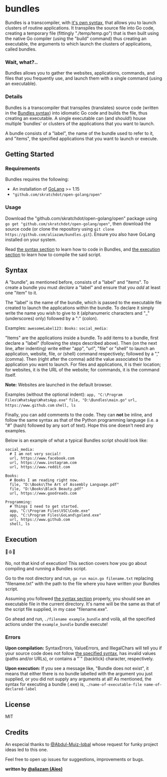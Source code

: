 # bundles
Bundles is a transcompiler, with [it's own syntax](#syntax), that allows you to launch clusters of routine applications. It transpiles the source file into Go code, creating a temporary file (fittingly "./temp/temp.go") that is then built using the native Go compiler (using the "build" command) thus creating an executable, the arguments to which launch the clusters of applications, called bundles.

### Wait, what?..
Bundles allows you to gather the websites, applications, commands, and files that you frequently use, and launch them with a single command (using an executable).

### Details
Bundles is a transcompiler that transpiles (translates) source code (written in the [Bundles syntax](#syntax)) into idiomatic Go code and builds the file, thus creating an executable. A single executable can (and should!) house multiple 'bundles' or clusters of the applications that you want to launch. 

A bundle consists of a "label", the name of the bundle used to refer to it, and "items", the specified applications that you want to launch or execute.

## Getting Started
### Requirements
Bundles requires the following:
* An installation of [GoLang](https://golang.org/dl/) >= 1.15
* `"github.com/skratchdot/open-golang/open"`

### Usage
Download the "github.com/skratchdot/open-golang/open" package using `go get "github.com/skratchdot/open-golang/open"`, then download the source code (or clone the repository using `git clone https://github.com/aliazam/bundles.git`). Ensure you also have GoLang installed on your system.

Read [the syntax section](#syntax) to learn how to code in Bundles, and [the execution section](#execution) to learn how to compile the said script.

## Syntax
A "bundle", as mentioned before, consists of a "label" and "items". To create a bundle you must *declare* a "label" and ensure that you *add* at least one "item" to it.

The "label" is the name of the bundle, which is passed to the executable file created to launch the applications within the bundle. To declare it simply write the name you wish to give to it (alphanumeric characters and "\_" (underscores) only) followed by a ":" (colon).

Examples: `awesomeLabel123:` `Books:` `social_media:`

"Items" are the applications inside a bundle. To add items to a bundle, first declare a "label" (following the steps described above). Then (on the next line, after indenting) write either "app", "url", "file" or "shell" to launch an application, website, file, or (shell) command respectively; followed by a "," (comma). Then (right after the comma) add the value associated to the application you want to launch. For files and applications, it is their location; for websites, it is the URL of the website; for commands, it is the command itself.

**Note:** Websites are launched in the default browser.

Examples (without the optional indent): `app, "C:\Program Files\WhatsApp\WhatsApp.exe"` `file, "D:\Bundles\main.go"` `url, https://www.github.com` `shell, ls`

Finally, you can add comments to the code. They can **not** be inline, and follow the same syntax as that of the Python programming language (i.e. a "#" (hash) followed by any sort of text). Hope this one doesn't need any examples.

Below is an example of what a typical Bundles script should look like:

```
social_media:
  # I am not very social!
  url, https://www.facebook.com
  url, https://www.instagram.com
  url, https://www.reddit.com
  
Books:
  # Books I am reading right now.
  file, "D:\Books\The Art of Assembly Language.pdf"
  file, "D:\Books\Black Beauty.pdf"
  url, https://www.goodreads.com
  
Programming:
  # Things I need to get started.
  app, "C:\Program Files\VSC\Code.exe"
  app, "C:\Program Files\GoLand\goland.exe"
  url, https://www.github.com
  shell, ls
```

## Execution
🔪🩸💀

No, not that kind of execution! This section covers how you go about compiling and running a Bundles script.

Go to the root directory and run, `go run main.go filename.txt` replacing "filename.txt" with the path to the file where you have written your Bundles script.

Assuming you followed [the syntax section](#syntax) properly, you should see an executable file in the current directory. It's name will be the same as that of the script file supplied, in my case "filename.exe".

Go ahead and run, `./filename example_bundle` and voilà, all the specified actions under the `example_bundle` bundle execute!

### Errors
**Upon compilation:**
SyntaxErrors, ValueErrors, and IllegalChars will tell you if your source code does not follow [the specified syntax](#syntax), has invalid values (paths and/or URLs), or contains a  "\`" (backtick) character, respectively.

**Upon execution:**
If you see a message like, "Bundle does not exist", it means that either there is no bundle labelled with the argument you just supplied, or you did not supply any arguments at all! As mentioned, the syntax for executing a bundle (.exe) is, `./name-of-executable-file name-of-declared-label`

## License
MIT

## Credits
An especial thanks to [@Abdul-Muiz-Iqbal](https://github.com/Abdul-Muiz-Iqbal) whose request for funky project ideas led to this one.

Feel free to open up issues for suggestions, improvements or bugs.

**written by [@aliazam (Alee)](https://www.github.com/aliazam)**
